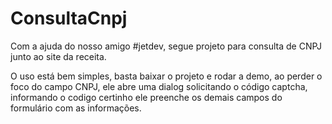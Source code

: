 # ConsultaCnpj

Com a ajuda do nosso amigo #jetdev, segue projeto para consulta de CNPJ junto ao site da receita.

O uso está bem simples, basta baixar o projeto e rodar a demo, ao perder o foco do campo CNPJ, ele abre uma dialog solicitando o código captcha,
informando o codigo certinho ele preenche os demais campos do formulário com as informações.
